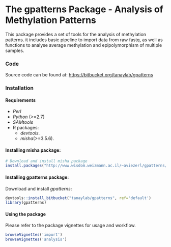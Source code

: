 
The gpatterns Package - Analysis of Methylation Patterns
========================================================

This package provides a set of tools for the analysis of methylation patterns. it includes basic pipeline to import data from raw fastq, as well as functions to analyse average methylation and epipolymorphism of multiple samples.

### Code

Source code can be found at: <https://bitbucket.org/tanaylab/gpatterns>

### Installation

#### Requirements

-   *Perl*
-   *Python* (&gt;=2.7)
-   *SAMtools*
-   R packages:
    -   *devtools*.
    -   *misha*(&gt;=3.5.6).

#### Installing misha package:

``` r
# Download and install misha package
install.packages("http://www.wisdom.weizmann.ac.il/~aviezerl/gpatterns/misha_3.5.6.tar.gz", repos=NULL) 
```

#### Installing gpatterns package:

Download and install *gpatterns*:

``` r
devtools::install_bitbucket("tanaylab/gpatterns", ref='default')
library(gpatterns)
```

#### Using the package

Please refer to the package vignettes for usage and workflow.

``` r
browseVignettes('import') 
browseVignettes('analysis')
```
